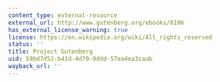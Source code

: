 ```yaml
---
content_type: external-resource
external_url: http://www.gutenberg.org/ebooks/8106
has_external_license_warning: true
license: https://en.wikipedia.org/wiki/All_rights_reserved
status: ''
title: Project Gutenberg
uid: 59bd7d52-b41d-4d70-9ddd-57ea4ea3caab
wayback_url: ''
---
```

